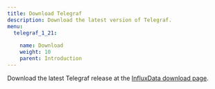 ```yaml
---
title: Download Telegraf
description: Download the latest version of Telegraf.
menu:
  telegraf_1_21:
  
    name: Download
    weight: 10
    parent: Introduction
---
```




Download the latest Telegraf release at the [InfluxData download page](https://portal.influxdata.com/downloads).
